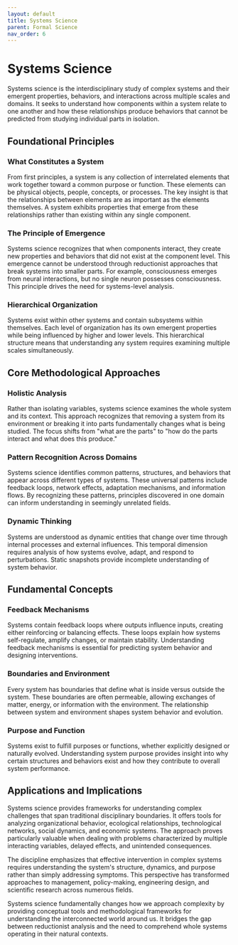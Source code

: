 ```yaml
---
layout: default
title: Systems Science
parent: Formal Science
nav_order: 6
---
```


# Systems Science

Systems science is the interdisciplinary study of complex systems and their emergent properties, behaviors, and interactions across multiple scales and domains. It seeks to understand how components within a system relate to one another and how these relationships produce behaviors that cannot be predicted from studying individual parts in isolation.

## Foundational Principles

### What Constitutes a System

From first principles, a system is any collection of interrelated elements that work together toward a common purpose or function. These elements can be physical objects, people, concepts, or processes. The key insight is that the relationships between elements are as important as the elements themselves. A system exhibits properties that emerge from these relationships rather than existing within any single component.

### The Principle of Emergence

Systems science recognizes that when components interact, they create new properties and behaviors that did not exist at the component level. This emergence cannot be understood through reductionist approaches that break systems into smaller parts. For example, consciousness emerges from neural interactions, but no single neuron possesses consciousness. This principle drives the need for systems-level analysis.

### Hierarchical Organization

Systems exist within other systems and contain subsystems within themselves. Each level of organization has its own emergent properties while being influenced by higher and lower levels. This hierarchical structure means that understanding any system requires examining multiple scales simultaneously.

## Core Methodological Approaches

### Holistic Analysis

Rather than isolating variables, systems science examines the whole system and its context. This approach recognizes that removing a system from its environment or breaking it into parts fundamentally changes what is being studied. The focus shifts from "what are the parts" to "how do the parts interact and what does this produce."

### Pattern Recognition Across Domains

Systems science identifies common patterns, structures, and behaviors that appear across different types of systems. These universal patterns include feedback loops, network effects, adaptation mechanisms, and information flows. By recognizing these patterns, principles discovered in one domain can inform understanding in seemingly unrelated fields.

### Dynamic Thinking

Systems are understood as dynamic entities that change over time through internal processes and external influences. This temporal dimension requires analysis of how systems evolve, adapt, and respond to perturbations. Static snapshots provide incomplete understanding of system behavior.

## Fundamental Concepts

### Feedback Mechanisms

Systems contain feedback loops where outputs influence inputs, creating either reinforcing or balancing effects. These loops explain how systems self-regulate, amplify changes, or maintain stability. Understanding feedback mechanisms is essential for predicting system behavior and designing interventions.

### Boundaries and Environment

Every system has boundaries that define what is inside versus outside the system. These boundaries are often permeable, allowing exchanges of matter, energy, or information with the environment. The relationship between system and environment shapes system behavior and evolution.

### Purpose and Function

Systems exist to fulfill purposes or functions, whether explicitly designed or naturally evolved. Understanding system purpose provides insight into why certain structures and behaviors exist and how they contribute to overall system performance.

## Applications and Implications

Systems science provides frameworks for understanding complex challenges that span traditional disciplinary boundaries. It offers tools for analyzing organizational behavior, ecological relationships, technological networks, social dynamics, and economic systems. The approach proves particularly valuable when dealing with problems characterized by multiple interacting variables, delayed effects, and unintended consequences.

The discipline emphasizes that effective intervention in complex systems requires understanding the system's structure, dynamics, and purpose rather than simply addressing symptoms. This perspective has transformed approaches to management, policy-making, engineering design, and scientific research across numerous fields.

Systems science fundamentally changes how we approach complexity by providing conceptual tools and methodological frameworks for understanding the interconnected world around us. It bridges the gap between reductionist analysis and the need to comprehend whole systems operating in their natural contexts.
